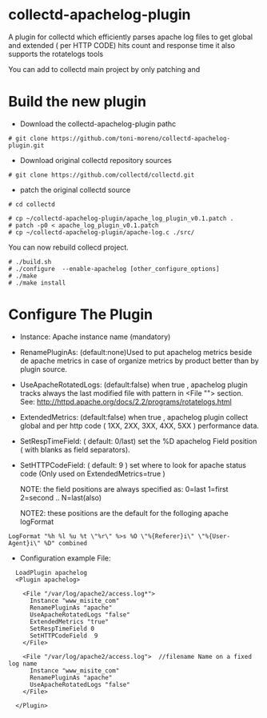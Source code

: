 collectd-apachelog-plugin
=========================

A plugin for collectd which efficiently parses apache log files to get global and extended ( per HTTP CODE) hits count and response time it also supports the rotatelogs tools

You can add to collectd main project by only patching and 


Build the new plugin
====================

* Download the collectd-apachelog-plugin pathc

```
# git clone https://github.com/toni-moreno/collectd-apachelog-plugin.git
```

* Download original collectd repository sources

```
# git clone https://github.com/collectd/collectd.git
```

* patch the original collectd source

```
# cd collectd

# cp ~/collectd-apachelog-plugin/apache_log_plugin_v0.1.patch .
# patch -p0 < apache_log_plugin_v0.1.patch
# cp ~/collectd-apachelog-plugin/apache-log.c ./src/

```

You can now rebuild collecd project.

```
# ./build.sh
# ./configure  --enable-apachelog [other_configure_options]
# ./make
# ./make install
```


Configure The Plugin
====================

* Instance: Apache instance name (mandatory)
* RenamePluginAs: (default:none)Used to put apachelog metrics beside de apache metrics in case of organize metrics by product better than by plugin source.
* UseApacheRotatedLogs: (default:false) when true , apachelog plugin tracks always the last modified file with pattern in <File ""> section.  
	See: http://httpd.apache.org/docs/2.2/programs/rotatelogs.html
* ExtendedMetrics: (default:false) when true , apachelog plugin collect global and per http code ( 1XX, 2XX, 3XX, 4XX, 5XX ) performance data.
* SetRespTimeField: ( default: 0/last) set the %D apachelog Field position ( with blanks as field separators).
* SetHTTPCodeField: ( default: 9 ) set where to look for apache status code  (Only used on ExtendedMetrics=true )

	NOTE: the field positions are always specified as:
		0=last
		1=first
		2=second
		..
		N=last(also)

	NOTE2: these positions are the default for the folloging apache logFormat

```
LogFormat "%h %l %u %t \"%r\" %>s %O \"%{Referer}i\" \"%{User-Agent}i\" %D" combined
```

* Configuration example File:

```
  LoadPlugin apachelog
  <Plugin apachelog>

    <File "/var/log/apache2/access.log*">  
      Instance "www_misite_com"
      RenamePluginAs "apache"
      UseApacheRotatedLogs "false"
      ExtendedMetrics "true"
      SetRespTimeField 0 
      SetHTTPCodeField  9  
    </File>

    <File "/var/log/apache2/access.log">  //filename Name on a fixed log name
      Instance "www_misite_com"
      RenamePluginAs "apache"
      UseApacheRotatedLogs "false"
    </File>

  </Plugin>

```







